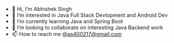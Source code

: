 - 👋 Hi, I’m Abhishek Singh
- 👀 I’m interested in Java Full Stack Devlopment and Android Dev
- 🌱 I’m currently learning Java and Spring Boot
- 💞️ I’m looking to collaborate on interesting Java Backend work
- 📫 How to reach me @as400217@gmail.com

<!---
abhishek-ssingh/abhishek-ssingh is a ✨ special ✨ repository because its `README.md` (this file) appears on your GitHub profile.
You can click the Preview link to take a look at your changes.
--->
